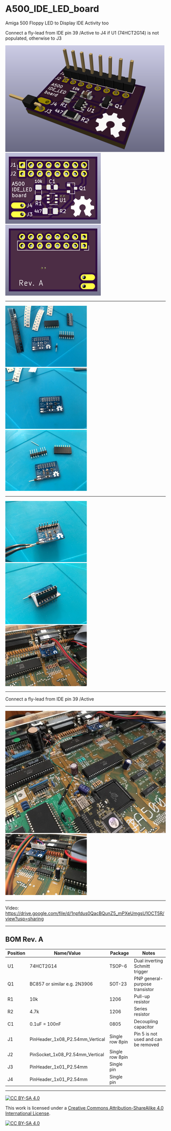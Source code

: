 # A500_IDE_LED_board
Amiga 500 Floppy LED to Display IDE Activity too

Connect a fly-lead from IDE pin 39 /Active to J4 if U1 (74HCT2G14) is not populated, otherwise to J3

<a href="images/A500_IDE_LED_board_pic1.png">
<img src="images/A500_IDE_LED_board_pic1.png" width="500" height="335">
</a>
<br />
<a href="images/A500_IDE_LED_board_pic2.png">
<img src="images/A500_IDE_LED_board_pic2.png" width="300" height="223">
</a>
<a href="images/A500_IDE_LED_board_pic3.png">
<img src="images/A500_IDE_LED_board_pic3.png" width="300" height="223">
</a>

***


<a href="images/A500_IDE_LED_board_pic4.jpg">
<img src="images/A500_IDE_LED_board_pic4.jpg" width="256" height="192">
</a>
<a href="images/A500_IDE_LED_board_pic5.jpg">
<img src="images/A500_IDE_LED_board_pic5.jpg" width="256" height="192">
</a>
<a href="images/A500_IDE_LED_board_pic6.jpg">
<img src="images/A500_IDE_LED_board_pic6.jpg" width="256" height="192">
</a>

***

<a href="images/A500_IDE_LED_board_pic7.jpg">
<img src="images/A500_IDE_LED_board_pic7.jpg" width="256" height="192">
</a>
<a href="images/A500_IDE_LED_board_pic8.jpg">
<img src="images/A500_IDE_LED_board_pic8.jpg" width="256" height="192">
</a>
<a href="images/A500_IDE_LED_board_pic9.jpg">
<img src="images/A500_IDE_LED_board_pic9.jpg" width="256" height="192">
</a>

***
Connect a fly-lead from IDE pin 39 /Active
***

<a href="images/A500_IDE_LED_board_pic11.jpg">
<img src="images/A500_IDE_LED_board_pic11.jpg" width="512" height="384">
</a>
<a href="images/A500_IDE_LED_board_pic10.jpg">
<img src="images/A500_IDE_LED_board_pic10.jpg" width="256" height="192">
</a>

***

Video: <br />
https://drive.google.com/file/d/1npfdus0QacBQunZ5_mPXeUmgsU1OCT5R/view?usp=sharing


***


BOM Rev. A
---------
Position  | Name/Value   | Package | Notes
-|-|-|-|
U1 | 74HCT2G14 | TSOP-6 | Dual inverting Schmitt trigger
Q1 | BC857 or similar e.g. 2N3906 | SOT-23 | PNP general-purpose transistor
R1 | 10k | 1206 | Pull-up resistor
R2 | 4.7k | 1206 | Series resistor
C1 | 0.1uF = 100nF | 0805 | Decoupling capacitor
J1 | PinHeader_1x08_P2.54mm_Vertical | Single row 8pin | Pin 5 is not used and can be removed
J2 | PinSocket_1x08_P2.54mm_Vertical | Single row 8pin |
J3 | PinHeader_1x01_P2.54mm | Single pin | 
J4 | PinHeader_1x01_P2.54mm | Single pin |

***

[![CC BY-SA 4.0][cc-by-sa-shield]][cc-by-sa]

This work is licensed under a
[Creative Commons Attribution-ShareAlike 4.0 International License][cc-by-sa].

[![CC BY-SA 4.0][cc-by-sa-image]][cc-by-sa]

[cc-by-sa]: http://creativecommons.org/licenses/by-sa/4.0/
[cc-by-sa-image]: https://licensebuttons.net/l/by-sa/4.0/88x31.png
[cc-by-sa-shield]: https://img.shields.io/badge/License-CC%20BY--SA%204.0-lightgrey.svg
